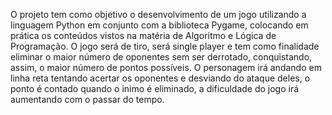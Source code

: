 O projeto tem como objetivo o desenvolvimento de um jogo utilizando a linguagem Python em conjunto com a biblioteca Pygame, colocando em prática os conteúdos vistos na matéria de Algoritmo e Lógica de Programação.
O jogo será de tiro, será single player e tem como finalidade eliminar o maior número de oponentes sem ser derrotado, conquistando, assim, o maior número de pontos possíveis. O personagem irá andando em linha reta tentando acertar os oponentes e desviando do ataque deles, o ponto é contado quando o inimo é eliminado, a dificuldade do jogo irá aumentando com o passar do tempo.
